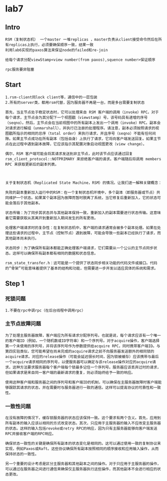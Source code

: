 # lab7

## Intro
    RSM（复制状态机） 一个master 一堆replicas ，master负责从client接受命令然后在所有replicas上执行，必须要确保顺序一致，结果一致
    利用lab6实现的paxos算法来保证node的failed和re-join

    给每个请求分配viewStamp<view number(from paxos),squence number>保证顺序

    rpc服务要非阻塞

## Start
    1.rsm-client同lock client等，通信中的一层包装
    2.所有的server类，都用rsm代替，因为服务器不再是一台，而是多台需要复制状态
```
首先，当主节点处于稳定状态时，它可以处理来自 RSM 客户端的调用（invoke）RPC。对于每个请求，主节点会为其分配下一个视图戳（viewstamp）号，该号码具有递增的序号（seqno）。然后，主节点会在当前视图中的所有副本上发出一个调用（invoke）RPC。副本会对请求进行解组（unmarshall），并执行已注册的处理程序。请注意，副本必须按照请求的视图戳所指示的相同的总序（total order）来执行请求，并且序号（seqno）不能有任何间隙。如果主节点成功在所有副本（包括自身）上执行了请求，它将向客户端发送回复。如果主节点在此过程中遇到副本故障，它应该指示其配置对象启动视图更改（view change）。

偶尔，RSM 客户端可能会将其请求发送到非主节点，此时该节点应该通过回复 rsm_client_protocol::NOTPRIMARY 来拒绝客户端的请求。客户端随后将调用 members RPC 来获取更新后的副本列表。
```

```


关于复制状态机（Replicated State Machine，RSM）的情况。让我们逐一解释关键概念：

失败的副本重新加入运行中的RSM：在一个复制状态机环境中，多个副本（即服务器或节点）共同维护一个状态。如果某个副本因为故障而暂时脱离了系统，当它修复后重新加入，它的状态可能会落后于其他副本。

状态传输：为了同步其状态并与其他副本保持一致，重新加入的副本需要进行状态传输。这意味着它需要获取从其离开到重新加入期间发生的所有更改。

处理客户端请求时的复杂性：在复制状态机中，客户端的请求通常会被多个副本处理。如果在处理这些请求的过程中，主节点（控制节点）遇到故障，可能会导致一些副本已经执行了请求，而其他副本尚未执行。

状态同步：为了确保所有副本都能正确处理客户端请求，它们需要从一个公认的主节点同步状态。这样可以确保所有副本都有相同的数据和状态信息。

rsm_state_transfer.h：这可能是一个提供了状态同步相关功能的代码文件或接口。代码的“骨架”可能意味着提供了基本的结构和功能，但需要进一步开发以适应具体的系统和需求。
```

## Step 1
### 死锁问题
```
1.不要在rpc中调rpc（在后台线程中调用rpc）

```
### 主节点故障问题
```
为了处理主服务器故障，客户端应为所有请求分配序列号。也就是说，每个请求应该有一个唯一的客户端ID（例如，一个随机数或ID字符串）和一个序列号。对于acquire操作，客户端选择第一个未使用的序列号，并将该序列号作为参数提供给acquire RPC，同时携带客户端ID。与第四实验类似，您可能希望在尚未完成的acquire请求之前不向服务器发送额外的相同锁的acquire请求。对应的release操作（可能会延迟很长时间，因为锁被缓存）应该携带与最后一个acquire请求相同的序列号，以便服务器可以确定与该release操作对应的acquire请求。这种方法要求服务器每个客户端每个锁最多记住一个序列号。服务器应该丢弃过时的请求，但如果请求是来自同一客户端的最新请求的重复，则必须始终给予一致的响应。

使用这种客户端和服务器之间的序列号和客户端ID的机制，可以确保在主服务器故障时客户端能够跟踪其请求的状态，并在需要时与服务器进行一致的通信。这样可以提高协议的可靠性和一致性。
```
### 一致性问题
```text
在没有故障的情况下，缓存锁服务器的状态应该保持一致。这个要求有两个含义。首先，应用到所有副本的输入应该以相同的方式改变状态。其次，只应用于主服务器的输入不应改变主服务器的状态。这样的输入包括revoke或retry RPC的响应，因为只有主服务器能够向客户端发送RPC并接收客户端的RPC响应。

确保状态一致性的关键是确保所有副本的状态变化是相同的。这可以通过使用一致的复制协议来实现，例如Paxos或Raft。这些协议确保所有副本按照相同的顺序接收和应用输入操作，从而保持状态的一致性。

另一个重要的设计考虑是区分主服务器和其他副本之间的操作。对于只应用于主服务器的操作，可以通过在服务器之间进行通信来确保仅主服务器执行这些操作，而其他副本不会进行相应的状态更改。
```